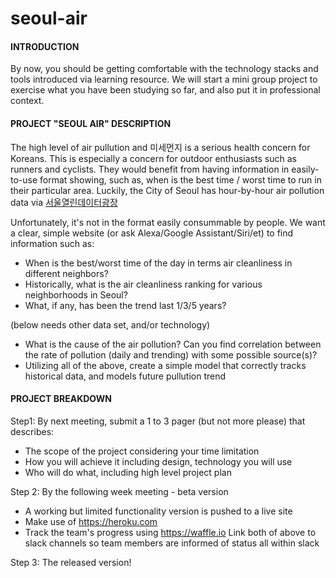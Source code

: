 # seoul-air

#### INTRODUCTION
By now, you should be getting comfortable with the technology stacks and tools introduced via learning resource. We will start a mini group project to exercise what you have been studying so far, and also put it in professional context.

#### PROJECT "SEOUL AIR" DESCRIPTION
The high level of air pullution and 미세먼지 is a serious health concern for Koreans. This is especially a concern for outdoor enthusiasts such as runners and cyclists. They would benefit from having information in easily-to-use format showing, such as, when is the best time / worst time to run in their particular area.
Luckily, the City of Seoul has hour-by-hour air pollution data via [서울열린데이터광장]( http://data.seoul.go.kr/dataList/catalogView.do?infId=OA-1200&srvType=S&currentPageNo=3&searchValue=&searchKey=nullhttp://data.seoul.go.kr/dataList/catalogView.do?infId=OA-1200&srvType=S&currentPageNo=3&searchValue=&searchKey=null)

Unfortunately, it's not in the format easily consummable by people. We want a clear, simple website (or ask Alexa/Google Assistant/Siri/et) to find information such as:
- When is the best/worst time of the day in terms air cleanliness in different neighbors?
- Historically, what is the air cleanliness ranking for various neighborhoods in Seoul?
- What, if any, has been the trend last 1/3/5 years?

(below needs other data set, and/or technology)

- What is the cause of the air pollution? Can you find correlation between the rate of pollution (daily and trending) with some possible source(s)?
- Utilizing all of the above, create a simple model that correctly tracks historical data, and models future pullution trend
####  PROJECT BREAKDOWN
Step1: By next meeting, submit a 1 to 3 pager (but not more please) that describes:
- The scope of the project considering your time limitation
- How you will achieve it including design, technology you will use
- Who will do what, including high level project plan

Step 2: By the following week meeting - beta version
- A working but limited functionality version is pushed to a live site
- Make use of https://heroku.com
- Track the team's progress using https://waffle.io
Link both of above to slack channels so team members are informed of status all within slack

Step 3: The released version!